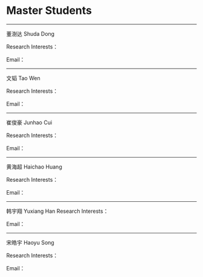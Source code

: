 # Master Students
- - -
董澍达 Shuda Dong

Research Interests：

Email：

- - -
文韬 Tao Wen

Research Interests：

Email：

- - -
崔俊豪 Junhao Cui

Research Interests：

Email：

- - -
黄海超 Haichao Huang

Research Interests：

Email：

- - -
韩宇翔 Yuxiang Han
Research Interests：

Email：

- - -
宋皓宇 Haoyu Song

Research Interests：

Email：
